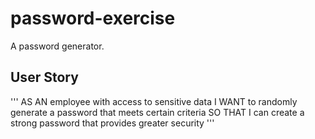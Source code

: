 # password-exercise
A password generator.

## User Story

'''
AS AN employee with access to sensitive data
I WANT to randomly generate a password that meets certain criteria
SO THAT I can create a strong password that provides greater security
'''


